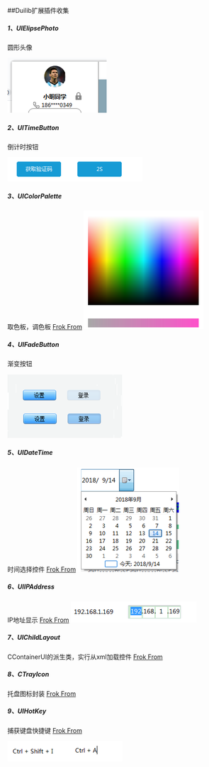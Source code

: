 
##Duilib扩展插件收集

##### 1、UIElipsePhoto
圆形头像

![UIElipsePhoto](./UIElipsePhoto/snatshot.png)


##### 2、UITimeButton
倒计时按钮

![UITimeButton](./UITimeButton/snatshot.png)


##### 3、UIColorPalette
取色板，调色板
[Frok From](https://github.com/xiaonaiquan/duilib_xiaonaiquan/blob/master/Control/UIColorPalette.cpp)
![UIColorPalette](./UIColorPalette/snatshot.png)


##### 4、UIFadeButton
渐变按钮

![UIFadeButton](./UIFadeButton/snatshot.png)


##### 5、UIDateTime
时间选择控件
[Frok From](https://github.com/xiaonaiquan/duilib_xiaonaiquan/blob/master/Control/UIDateTime.cpp)
![UIDateTime](./UIDateTime/snatshot.png)

##### 6、UIIPAddress
IP地址显示
[Frok From](https://github.com/xiaonaiquan/duilib_xiaonaiquan/blob/master/Control/UIIPAddress.cpp)
![UIIPAddress](./UIIPAddress/snatshot.png)

##### 7、UIChildLayout
CContainerUI的派生类，实行从xml加载控件
[Frok From](https://github.com/xiaonaiquan/duilib_xiaonaiquan/blob/master/Layout/UIChildLayout.cpp)

##### 8、CTrayIcon
托盘图标封装
[Frok From](https://github.com/xiaonaiquan/duilib_xiaonaiquan/blob/master/Utils/TrayIcon.cpp)

##### 9、UIHotKey
捕获键盘快捷键
[Frok From](https://github.com/xiaonaiquan/duilib_xiaonaiquan/blob/master/Control/UIHotKey.cpp)

![UIHotKey](./UIHotKey/snatshot.png)



